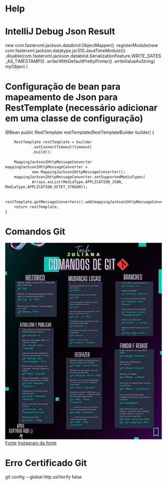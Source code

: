 # Help

# IntelliJ Debug Json Result

new com.fasterxml.jackson.databind.ObjectMapper()
	.registerModule(new com.fasterxml.jackson.datatype.jsr310.JavaTimeModule())
	.disable(com.fasterxml.jackson.databind.SerializationFeature.WRITE_DATES_AS_TIMESTAMPS)
    .writerWithDefaultPrettyPrinter()
    .writeValueAsString( myObject )
    
# Configuração de bean para mapeamento de Json para RestTemplate (necessário adicionar em uma classe de configuração)

@Bean
public RestTemplate restTemplate(RestTemplateBuilder builder) {
        
        RestTemplate restTemplate = builder
                .setConnectTimeout(timeout)
                .build();
        
        MappingJackson2HttpMessageConverter mappingJackson2HttpMessageConverter =
                new MappingJackson2HttpMessageConverter();
        mappingJackson2HttpMessageConverter.setSupportedMediaTypes(
                Arrays.asList(MediaType.APPLICATION_JSON, MediaType.APPLICATION_OCTET_STREAM));
        
        restTemplate.getMessageConverters().add(mappingJackson2HttpMessageConverter);
        return restTemplate;
    }


# Comandos Git

![Comandos GIT](https://github.com/luthsanches/Help/blob/main/tech.juliana_278888544_3288556841372113_4377316700880951735_n.webp)
[Fonte](https://www.instagram.com/p/CcidY3WOmPH/?igshid=YmMyMTA2M2Y%3D)
[Instagram da fonte](https://www.instagram.com/tech.juliana/)

# Erro Certificado Git

git config --global http.sslVerify false

